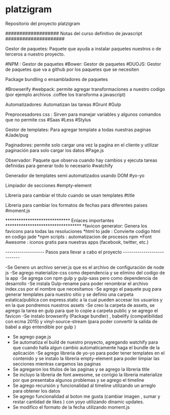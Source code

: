 # platzigram
Repositorio del proyecto platzigram


###################   Notas del curso definitivo de javascript   #####################

Gestor de paquetes: Paquete que ayuda a instalar paquetes nuestros o de terceros a nuestro proyecto.

#NPM : Gestor de paquetes 
#Bower: Gestor de paquetes 
#DUOJS: Gestor de paquetes que va a github por los paquetes que se necesiten 

Package bundling o ensambladores de paquetes 

#Browserify 
#webpack: permite agregar transformaciones a nuestro codigo (por ejemplo archivos .coffee los transforma a javascript)

Automatizadores: Automatizan las tareas 
#Grunt
#Gulp

Preprocesadores css : Sirven para manejar variables y algunos comandos que no permite css
#Saas 
#Less
#Stylus

Gestor de templates: Para agregar template a todas nuestras paginas
#Jade/pug 

Paginadores: permite solo cargar una vez la pagina en el cliente y utilizar paginación para solo cargar los datos
#Page.js

Observador: Paquete que observa cuando hay cambios y ejecuta tareas definidas para generar todo lo necesario
#watchify

Generador de templates semi automatizados usando DOM 
#yo-yo

Limpiador de secciones 
#empty-element

Libreria para cambiar el titulo cuando se usan templates 
#title 

Libreria para cambiar los formatos de fechas para diferentes paises
#moment.js




*****************************  Enlaces importantes  **********************************
*favicon generator: Genera los favicons para todas las resoluciones 
*html to jade : Convierte codigo html en codigo jade 
*npm scripts : automatizacion de procesos npm
*Font Awesome :  iconos gratis para nuestras apps (facebook, twitter, etc.)

-------------------   Pasos para llevar a cabo el proyecto ---------------------------

-Se Genero un archivo server.js que es el archivo de configuración de node js 
-Se agrego materialize-css como dependencia y se elimino del codigo de la app
-Se agrega con npm gulp y gulp-sass pero como dependencia de desarrollo 
-Se instala Gulp-rename para poder renombrar el archivo index.css por el nombre que necesitamos
-Se agrego el paquete pug para generar templates para nuestro sitio y se definio una carpeta estatica/publica con express.static  a la cual pueden accesar los usuarios y en la que pondremos nuestros assets 
-Se creo la carpeta de assets, se agrego la tarea en gulp para que lo copie a carpeta public y se agrego el favicon 
-Se instalo browserify (Package bundler) , babelify (compatibilidad con ecma 2015) y vinyl-source-stream (para poder convertir la salida de babel a algo entendible por gulp )
- Se agrego page.js
- Se automatiza el build de nuestro proyecto, agregando watchify para que cuando halla algun cambio automaticamente haga el bundle de la aplicación
-Se agrego libreria de yo-yo para poder tener templates en el contenido y se instalo la libreria empty-element para poder limpiar las secciones mientras cargamos las paginas 
- Se agregaron los titulos de las paginas y se agrego la libreria title 
- Se incluyo la libreria de font awesome, se corrigio la libreria materialize por que presentaba algunos problemas y se agrego el timeline
- Se agrego recursión y funcionalidad al timeline utilizando un arreglo para obtener los datos 
- Se agrego funcionalidad al boton me gusta (cambiar imagen , sumar y restar cantidad de likes ) con yoyo utilizando dinamic updates.
- Se modifico el formato de la fecha utilizando moment.js